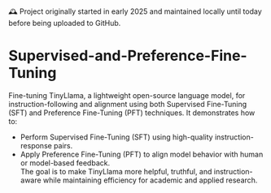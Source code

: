 🕰️ Project originally started in early 2025 and maintained locally until today before being uploaded to GitHub.

# Supervised-and-Preference-Fine-Tuning

Fine-tuning TinyLlama, a lightweight open-source language model, for instruction-following and alignment using both Supervised Fine-Tuning (SFT) and Preference Fine-Tuning (PFT) techniques.
It demonstrates how to:
- Perform Supervised Fine-Tuning (SFT) using high-quality instruction-response pairs.  
- Apply Preference Fine-Tuning (PFT) to align model behavior with human or model-based feedback.  
The goal is to make TinyLlama more helpful, truthful, and instruction-aware while maintaining efficiency for academic and applied research.
